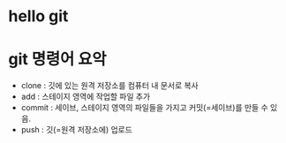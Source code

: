 # hello git

# git 명령어 요악

- clone : 깃에 있는 원격 저장소를 컴퓨터 내 문서로 복사
- add : 스테이지 영역에 작업할 파일 추가
- commit : 세이브, 스테이지 영역의 파일들을 가지고 커밋(=세이브)를 만들 수 있음.
- push : 깃(=원격 저장소에) 업로드
